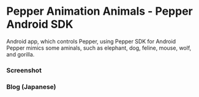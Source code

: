 # Pepper Animation Animals - Pepper Android SDK

Android app, which controls Pepper, using Pepper SDK for Android <br>
Pepper mimics some aminals, such as elephant, dog, feline, mouse, wolf, and gorilla. <br>

### Screenshot

### Blog (Japanese)

